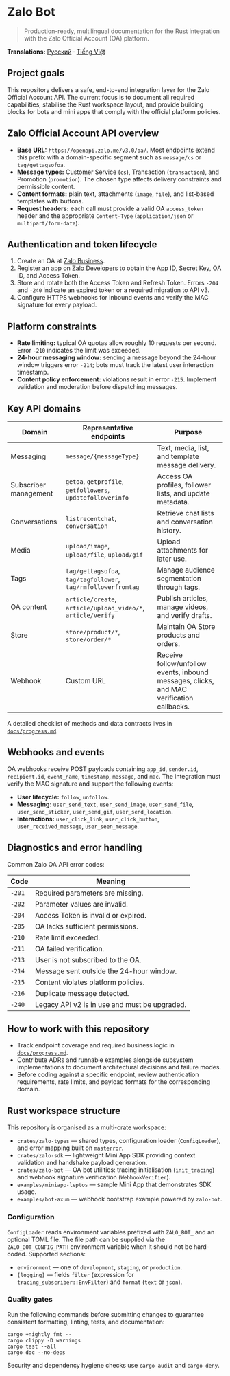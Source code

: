 # Zalo Bot

> Production-ready, multilingual documentation for the Rust integration with the Zalo Official Account (OA) platform.

**Translations:** [Русский](docs/README.ru.md) · [Tiếng Việt](docs/README.vi.md)

## Project goals

This repository delivers a safe, end-to-end integration layer for the Zalo Official Account API. The current focus is to document
all required capabilities, stabilise the Rust workspace layout, and provide building blocks for bots and mini apps that comply
with the official platform policies.

## Zalo Official Account API overview

- **Base URL:** `https://openapi.zalo.me/v3.0/oa/`. Most endpoints extend this prefix with a domain-specific segment such as
  `message/cs` or `tag/gettagsofoa`.
- **Message types:** Customer Service (`cs`), Transaction (`transaction`), and Promotion (`promotion`). The chosen type affects
  delivery constraints and permissible content.
- **Content formats:** plain text, attachments (`image`, `file`), and list-based templates with buttons.
- **Request headers:** each call must provide a valid OA `access_token` header and the appropriate `Content-Type` (`application/json`
  or `multipart/form-data`).

## Authentication and token lifecycle

1. Create an OA at [Zalo Business](https://business.zalo.me/).
2. Register an app on [Zalo Developers](https://developers.zalo.me/) to obtain the App ID, Secret Key, OA ID, and Access Token.
3. Store and rotate both the Access Token and Refresh Token. Errors `-204` and `-240` indicate an expired token or a required
   migration to API v3.
4. Configure HTTPS webhooks for inbound events and verify the MAC signature for every payload.

## Platform constraints

- **Rate limiting:** typical OA quotas allow roughly 10 requests per second. Error `-210` indicates the limit was exceeded.
- **24-hour messaging window:** sending a message beyond the 24-hour window triggers error `-214`; bots must track the latest
  user interaction timestamp.
- **Content policy enforcement:** violations result in error `-215`. Implement validation and moderation before dispatching
  messages.

## Key API domains

| Domain | Representative endpoints | Purpose |
| --- | --- | --- |
| Messaging | `message/{messageType}` | Text, media, list, and template message delivery. |
| Subscriber management | `getoa`, `getprofile`, `getfollowers`, `updatefollowerinfo` | Access OA profiles, follower lists, and update metadata. |
| Conversations | `listrecentchat`, `conversation` | Retrieve chat lists and conversation history. |
| Media | `upload/image`, `upload/file`, `upload/gif` | Upload attachments for later use. |
| Tags | `tag/gettagsofoa`, `tag/tagfollower`, `tag/rmfollowerfromtag` | Manage audience segmentation through tags. |
| OA content | `article/create`, `article/upload_video/*`, `article/verify` | Publish articles, manage videos, and verify drafts. |
| Store | `store/product/*`, `store/order/*` | Maintain OA Store products and orders. |
| Webhook | Custom URL | Receive follow/unfollow events, inbound messages, clicks, and MAC verification callbacks. |

A detailed checklist of methods and data contracts lives in [`docs/progress.md`](docs/progress.md).

## Webhooks and events

OA webhooks receive POST payloads containing `app_id`, `sender.id`, `recipient.id`, `event_name`, `timestamp`, `message`, and `mac`.
The integration must verify the MAC signature and support the following events:

- **User lifecycle:** `follow`, `unfollow`.
- **Messaging:** `user_send_text`, `user_send_image`, `user_send_file`, `user_send_sticker`, `user_send_gif`, `user_send_location`.
- **Interactions:** `user_click_link`, `user_click_button`, `user_received_message`, `user_seen_message`.

## Diagnostics and error handling

Common Zalo OA API error codes:

| Code | Meaning |
| --- | --- |
| `-201` | Required parameters are missing. |
| `-202` | Parameter values are invalid. |
| `-204` | Access Token is invalid or expired. |
| `-205` | OA lacks sufficient permissions. |
| `-210` | Rate limit exceeded. |
| `-211` | OA failed verification. |
| `-213` | User is not subscribed to the OA. |
| `-214` | Message sent outside the 24-hour window. |
| `-215` | Content violates platform policies. |
| `-216` | Duplicate message detected. |
| `-240` | Legacy API v2 is in use and must be upgraded. |

## How to work with this repository

- Track endpoint coverage and required business logic in [`docs/progress.md`](docs/progress.md).
- Contribute ADRs and runnable examples alongside subsystem implementations to document architectural decisions and failure modes.
- Before coding against a specific endpoint, review authentication requirements, rate limits, and payload formats for the
  corresponding domain.

## Rust workspace structure

This repository is organised as a multi-crate workspace:

- `crates/zalo-types` — shared types, configuration loader (`ConfigLoader`), and error mapping built on [`masterror`](https://crates.io/crates/masterror).
- `crates/zalo-sdk` — lightweight Mini App SDK providing context validation and handshake payload generation.
- `crates/zalo-bot` — OA bot utilities: tracing initialisation (`init_tracing`) and webhook signature verification (`WebhookVerifier`).
- `examples/miniapp-leptos` — sample Mini App that demonstrates SDK usage.
- `examples/bot-axum` — webhook bootstrap example powered by `zalo-bot`.

### Configuration

`ConfigLoader` reads environment variables prefixed with `ZALO_BOT_` and an optional TOML file. The file path can be supplied via the `ZALO_BOT_CONFIG_PATH` environment variable when it should not be hard-coded. Supported sections:

- `environment` — one of `development`, `staging`, or `production`.
- `[logging]` — fields `filter` (expression for `tracing_subscriber::EnvFilter`) and `format` (`text` or `json`).

### Quality gates

Run the following commands before submitting changes to guarantee consistent formatting, linting, tests, and documentation:

```
cargo +nightly fmt --
cargo clippy -D warnings
cargo test --all
cargo doc --no-deps
```

Security and dependency hygiene checks use `cargo audit` and `cargo deny`.

